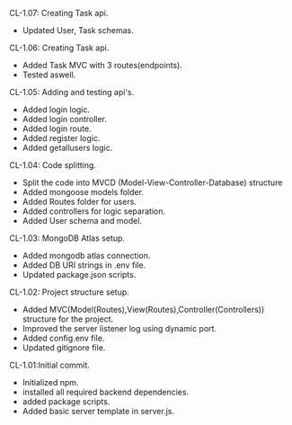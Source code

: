 CL-1.07: Creating Task api.
- Updated User, Task schemas.

CL-1.06: Creating Task api.
- Added Task MVC with 3 routes(endpoints).
- Tested aswell.

CL-1.05: Adding and testing api's.
- Added login logic.
- Added login controller.
- Added login route.
- Added register logic.
- Added getallusers logic.


CL-1.04: Code splitting.
- Split the code into MVCD (Model-View-Controller-Database) structure
- Added mongoose models folder.
- Added Routes folder for users.
- Added controllers for logic separation.
- Added User schema and model.

CL-1.03: MongoDB Atlas setup.
- Added mongodb atlas connection.
- Added DB URI strings in .env file.
- Updated package.json scripts.

CL-1.02: Project structure setup.
- Added MVC(Model(Routes),View(Routes),Controller(Controllers)) structure for the project.
- Improved the server listener log using dynamic port.
- Added config.env file.
- Updated gitignore file.

CL-1.01:Initial commit.
- Initialized npm.
- installed all required backend dependencies.
- added package scripts.
- Added basic server template in server.js.